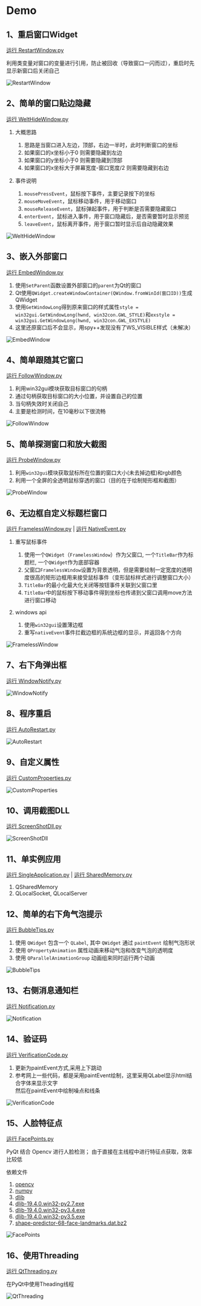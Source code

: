# Demo

## 1、重启窗口Widget
[运行 RestartWindow.py](RestartWindow.py)

利用类变量对窗口的变量进行引用，防止被回收（导致窗口一闪而过），重启时先显示新窗口后关闭自己

![RestartWindow](ScreenShot/RestartWindow.gif)

## 2、简单的窗口贴边隐藏
[运行 WeltHideWindow.py](WeltHideWindow.py)

1. 大概思路
    1. 思路是当窗口进入左边，顶部，右边一半时，此时判断窗口的坐标
    1. 如果窗口的x坐标小于0 则需要隐藏到左边
    1. 如果窗口的y坐标小于0 则需要隐藏到顶部
    1. 如果窗口的x坐标大于屏幕宽度-窗口宽度/2 则需要隐藏到右边

2. 事件说明
    1. `mousePressEvent`，鼠标按下事件，主要记录按下的坐标
    1. `mouseMoveEvent`，鼠标移动事件，用于移动窗口
    1. `mouseReleaseEvent`，鼠标弹起事件，用于判断是否需要隐藏窗口
    1. `enterEvent`，鼠标进入事件，用于窗口隐藏后，是否需要暂时显示预览
    1. `leaveEvent`，鼠标离开事件，用于窗口暂时显示后自动隐藏效果

![WeltHideWindow](ScreenShot/WeltHideWindow.gif)

## 3、嵌入外部窗口
[运行 EmbedWindow.py](EmbedWindow.py)

1. 使用`SetParent`函数设置外部窗口的`parent`为Qt的窗口
1. Qt使用`QWidget.createWindowContainer(QWindow.fromWinId(窗口ID))`生成QWidget
1. 使用`GetWindowLong`得到原来窗口的样式属性`style = win32gui.GetWindowLong(hwnd, win32con.GWL_STYLE)`和`exstyle = win32gui.GetWindowLong(hwnd, win32con.GWL_EXSTYLE)`
1. 这里还原窗口后不会显示，用spy++发现没有了WS_VISIBLE样式（未解决）

![EmbedWindow](ScreenShot/EmbedWindow.gif)


## 4、简单跟随其它窗口
[运行 FollowWindow.py](FollowWindow.py)

1. 利用win32gui模块获取目标窗口的句柄
1. 通过句柄获取目标窗口的大小位置，并设置自己的位置
1. 当句柄失效时关闭自己
1. 主要是检测时间，在10毫秒以下很流畅

![FollowWindow](ScreenShot/FollowWindow.gif)


## 5、简单探测窗口和放大截图
[运行 ProbeWindow.py](ProbeWindow.py)

1. 利用`win32gui`模块获取鼠标所在位置的窗口大小(未去掉边框)和rgb颜色
1. 利用一个全屏的全透明鼠标穿透的窗口（目的在于绘制矩形框和截图）

![ProbeWindow](ScreenShot/ProbeWindow.gif)


## 6、无边框自定义标题栏窗口
[运行 FramelessWindow.py](FramelessWindow.py) | [运行 NativeEvent.py](NativeEvent.py)

1. 重写鼠标事件

    1. 使用一个`QWidget`（`FramelessWindow`）作为父窗口, 一个`TitleBar`作为标题栏, 一个`QWidget`作为底部容器
    1. 父窗口`FramelessWindow`设置为背景透明，但是需要绘制一定宽度的透明度很高的矩形边框用来接受鼠标事件（变形鼠标样式进行调整窗口大小）
    1. `TitleBar`的最小化最大化关闭等按钮事件关联到父窗口里
    1. `TitleBar`中的鼠标按下移动事件得到坐标也传递到父窗口调用move方法进行窗口移动

2. windows api

    1. 使用`win32gui`设置薄边框
    1. 重写`nativeEvent`事件拦截边框的系统边框的显示，并返回各个方向

![FramelessWindow](ScreenShot/FramelessWindow.gif)

## 7、右下角弹出框
[运行 WindowNotify.py](WindowNotify.py)

![WindowNotify](ScreenShot/WindowNotify.gif)

## 8、程序重启
[运行 AutoRestart.py](AutoRestart.py)

![AutoRestart](ScreenShot/AutoRestart.gif)

## 9、自定义属性
[运行 CustomProperties.py](CustomProperties.py)

![CustomProperties](ScreenShot/CustomProperties.png)

## 10、调用截图DLL
[运行 ScreenShotDll.py](ScreenShotDll.py)

![ScreenShotDll](ScreenShot/ScreenShotDll.gif)

## 11、单实例应用
[运行 SingleApplication.py](SingleApplication.py) | [运行 SharedMemory.py](SharedMemory.py)

1. QSharedMemory
2. QLocalSocket, QLocalServer

## 12、简单的右下角气泡提示
[运行 BubbleTips.py](BubbleTips.py)

1. 使用 `QWidget` 包含一个 `QLabel`, 其中 `QWidget` 通过 `paintEvent` 绘制气泡形状
2. 使用 `QPropertyAnimation` 属性动画来移动气泡和改变气泡的透明度
3. 使用 `QParallelAnimationGroup` 动画组来同时运行两个动画

![BubbleTips](ScreenShot/BubbleTips.gif)

## 13、右侧消息通知栏
[运行 Notification.py](Notification.py)

![Notification](ScreenShot/Notification.gif)

## 14、验证码
[运行 VerificationCode.py](VerificationCode.py)

1. 更新为paintEvent方式,采用上下跳动
2. 参考网上一些代码，都是采用paintEvent绘制，这里采用QLabel显示html结合字体来显示文字<br />
然后在paintEvent中绘制噪点和线条

![VerificationCode](ScreenShot/VerificationCode.gif)

## 15、人脸特征点
[运行 FacePoints.py](FacePoints.py)

PyQt 结合 Opencv 进行人脸检测；
由于直接在主线程中进行特征点获取，效率比较低

 依赖文件
 
1. [opencv](https://www.lfd.uci.edu/~gohlke/pythonlibs/#opencv)
2. [numpy](https://www.lfd.uci.edu/~gohlke/pythonlibs/#numpy)
3. [dlib](http://dlib.net/)
  1. [dlib-19.4.0.win32-py2.7.exe](Data/dlib-19.4.0.win32-py2.7.exe)
  2. [dlib-19.4.0.win32-py3.4.exe](Data/dlib-19.4.0.win32-py3.4.exe)
  3. [dlib-19.4.0.win32-py3.5.exe](Data/dlib-19.4.0.win32-py3.5.exe)
4. [shape-predictor-68-face-landmarks.dat.bz2](http://dlib.net/files/shape_predictor_68_face_landmarks.dat.bz2)

![FacePoints](ScreenShot/FacePoints.png)

## 16、使用Threading
[运行  QtThreading.py](QtThreading.py)

在PyQt中使用Theading线程

![QtThreading](ScreenShot/QtThreading.gif)
